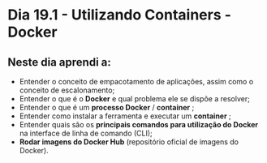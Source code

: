 # Dia 19.1 - Utilizando Containers - Docker

## Neste dia aprendi a:

- Entender o conceito de empacotamento de aplicações, assim como o conceito de escalonamento;
- Entender o que é o **Docker** e qual problema ele se dispõe a resolver;
- Entender o que é um **processo Docker** / **container** ;
- Entender como instalar a ferramenta e executar um **container** ;
- Entender quais são os **principais comandos para utilização do Docker** na interface de linha de comando (CLI);
- **Rodar imagens do Docker Hub** (repositório oficial de imagens do Docker).
